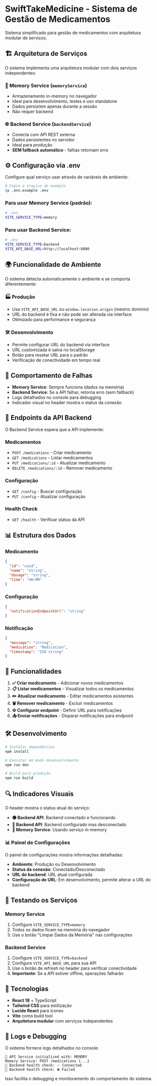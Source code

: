 # SwiftTakeMedicine - Sistema de Gestão de Medicamentos

Sistema simplificado para gestão de medicamentos com arquitetura modular de serviços.

## 🏗️ Arquitetura de Serviços

O sistema implementa uma arquitetura modular com dois serviços independentes:

### 🧠 Memory Service (`memoryService`)
- Armazenamento in-memory no navegador
- Ideal para desenvolvimento, testes e uso standalone
- Dados persistem apenas durante a sessão
- Não requer backend

### 🌐 Backend Service (`backendService`) 
- Conecta com API REST externa
- Dados persistentes no servidor
- Ideal para produção
- **SEM fallback automático** - falhas retornam erro

## ⚙️ Configuração via .env

Configure qual serviço usar através de variáveis de ambiente:

```bash
# Copie o arquivo de exemplo
cp .env.example .env
```

### Para usar Memory Service (padrão):
```bash
# .env
VITE_SERVICE_TYPE=memory
```

### Para usar Backend Service:
```bash
# .env  
VITE_SERVICE_TYPE=backend
VITE_API_BASE_URL=http://localhost:8080
```

## 🌍 Funcionalidade de Ambiente

O sistema detecta automaticamente o ambiente e se comporta diferentemente:

### 🏭 Produção
- Usa `VITE_API_BASE_URL` ou `window.location.origin` (mesmo domínio)
- URL do backend é fixa e não pode ser alterada via interface
- Otimizado para performance e segurança

### 🛠️ Desenvolvimento  
- Permite configurar URL do backend via interface
- URL customizada é salva no localStorage
- Botão para resetar URL para o padrão
- Verificação de conectividade em tempo real

## 🚫 Comportamento de Falhas

- **Memory Service**: Sempre funciona (dados na memória)
- **Backend Service**: Se a API falhar, retorna erro (sem fallback)
- Logs detalhados no console para debugging
- Indicador visual no header mostra o status da conexão

## 📡 Endpoints da API Backend

O Backend Service espera que a API implemente:

### Medicamentos
- `POST /medications` - Criar medicamento
- `GET /medications` - Listar medicamentos
- `PUT /medications/:id` - Atualizar medicamento
- `DELETE /medications/:id` - Remover medicamento

### Configuração
- `GET /config` - Buscar configuração
- `PUT /config` - Atualizar configuração

### Health Check
- `GET /health` - Verificar status da API

## 📊 Estrutura dos Dados

### Medicamento
```json
{
  "id": "uuid",
  "name": "string",
  "dosage": "string", 
  "time": "HH:MM"
}
```

### Configuração
```json
{
  "notificationEndpointUrl": "string"
}
```

### Notificação
```json
{
  "message": "string",
  "medication": "Medication",
  "timestamp": "ISO string"
}
```

## 🚀 Funcionalidades

1. **✅ Criar medicamento** - Adicionar novos medicamentos
2. **📋 Listar medicamentos** - Visualizar todos os medicamentos
3. **✏️ Atualizar medicamento** - Editar medicamentos existentes
4. **🗑️ Remover medicamento** - Excluir medicamentos
5. **⚙️ Configurar endpoint** - Definir URL para notificações
6. **📤 Enviar notificações** - Disparar notificações para endpoint

## 🛠️ Desenvolvimento

```bash
# Instalar dependências
npm install

# Executar em modo desenvolvimento
npm run dev

# Build para produção
npm run build
```

## 🔍 Indicadores Visuais

O header mostra o status atual do serviço:

- **🟢 Backend API**: Backend conectado e funcionando
- **🔴 Backend API**: Backend configurado mas desconectado
- **🔵 Memory Service**: Usando serviço in-memory

### 📊 Painel de Configurações

O painel de configurações mostra informações detalhadas:
- **Ambiente**: Produção ou Desenvolvimento
- **Status da conexão**: Conectado/Desconectado
- **URL do backend**: URL atual configurada
- **Configuração de URL**: Em desenvolvimento, permite alterar a URL do backend

## 🧪 Testando os Serviços

### Memory Service
1. Configure `VITE_SERVICE_TYPE=memory`
2. Todos os dados ficam na memória do navegador
3. Use o botão "Limpar Dados da Memória" nas configurações

### Backend Service
1. Configure `VITE_SERVICE_TYPE=backend`
2. Configure `VITE_API_BASE_URL` para sua API
3. Use o botão de refresh no header para verificar conectividade
4. **Importante**: Se a API estiver offline, operações falharão

## 🔧 Tecnologias

- **React 18** + TypeScript
- **Tailwind CSS** para estilização
- **Lucide React** para ícones
- **Vite** como build tool
- **Arquitetura modular** com serviços independentes

## 📝 Logs e Debugging

O sistema fornece logs detalhados no console:

```
🔧 API Service initialized with: MEMORY
Memory Service: POST /medications {...}
🏥 Backend health check: ✅ Connected
🏥 Backend health check: ❌ Failed
```

Isso facilita o debugging e monitoramento do comportamento do sistema.